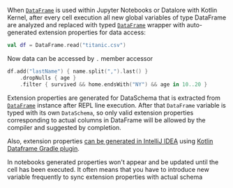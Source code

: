 [//]: # (title: Extension properties API)

<!---IMPORT org.jetbrains.kotlinx.dataframe.samples.api.ApiLevels-->

When [`DataFrame`](DataFrame.md) is used within Jupyter Notebooks or Datalore with Kotlin Kernel, 
after every cell execution all new global variables of type DataFrame are analyzed and replaced 
with typed [`DataFrame`](DataFrame.md) wrapper with auto-generated extension properties for data access:

<!---FUN extensionProperties1-->

```kotlin
val df = DataFrame.read("titanic.csv")
```

<!---END-->

Now data can be accessed by `.` member accessor

<!---FUN extensionProperties2-->

```kotlin
df.add("lastName") { name.split(",").last() }
    .dropNulls { age }
    .filter { survived && home.endsWith("NY") && age in 10..20 }
```

<!---END-->

Extension properties are generated for DataSchema that is extracted from [`DataFrame`](DataFrame.md) instance after REPL line execution. After that `DataFrame` variable is typed with its own `DataSchema`, so only valid extension properties corresponding to actual columns in DataFrame will be allowed by the compiler and suggested by completion.

Also, extension properties [can be generated in IntelliJ IDEA](gradle.md) using [Kotlin Dataframe Gradle plugin](installation.md#data-schema-preprocessor).

<warning>
In notebooks generated properties won't appear and be updated until the cell has been executed. It often means that you have to introduce new variable frequently to sync extension properties with actual schema
</warning>
